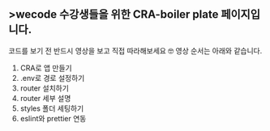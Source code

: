 ## >wecode 수강생들을 위한 CRA-boiler plate 페이지입니다.

코드를 보기 전 반드시 영상을 보고 직접 따라해보세요 🤓
영상 순서는 아래와 같습니다.

1. CRA로 앱 만들기
2. .env로 경로 설정하기
3. router 설치하기
4. router 세부 설명
5. styles 폴더 세팅하기
6. eslint와 prettier 연동
